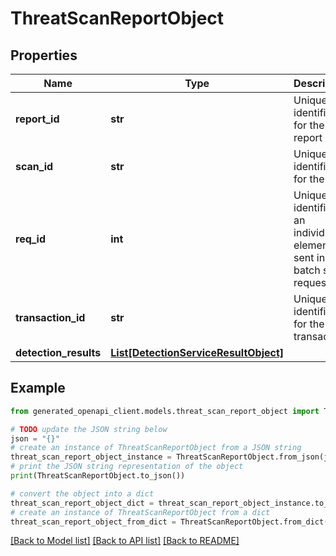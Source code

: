 # ThreatScanReportObject


## Properties

Name | Type | Description | Notes
------------ | ------------- | ------------- | -------------
**report_id** | **str** | Unique identifier for the scan report | [optional]
**scan_id** | **str** | Unique identifier for the scan | [optional]
**req_id** | **int** | Unique identifier of an individual element sent in the batch scan request | [optional]
**transaction_id** | **str** | Unique identifier for the transaction | [optional]
**detection_results** | [**List[DetectionServiceResultObject]**](DetectionServiceResultObject.md) |  | [optional]

## Example

```python
from generated_openapi_client.models.threat_scan_report_object import ThreatScanReportObject

# TODO update the JSON string below
json = "{}"
# create an instance of ThreatScanReportObject from a JSON string
threat_scan_report_object_instance = ThreatScanReportObject.from_json(json)
# print the JSON string representation of the object
print(ThreatScanReportObject.to_json())

# convert the object into a dict
threat_scan_report_object_dict = threat_scan_report_object_instance.to_dict()
# create an instance of ThreatScanReportObject from a dict
threat_scan_report_object_from_dict = ThreatScanReportObject.from_dict(threat_scan_report_object_dict)
```
[[Back to Model list]](../README.md#documentation-for-models) [[Back to API list]](../README.md#documentation-for-api-endpoints) [[Back to README]](../README.md)
